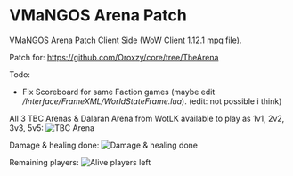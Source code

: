 # VMaNGOS Arena Patch
VMaNGOS Arena Patch Client Side (WoW Client 1.12.1 mpq file).

Patch for: https://github.com/Oroxzy/core/tree/TheArena
   
 Todo:
  - Fix Scoreboard for same Faction games (maybe edit */Interface/FrameXML/WorldStateFrame.lua*). (edit: not possible i think)
  
All 3 TBC Arenas & Dalaran Arena from WotLK available to play as 1v1, 2v2, 3v3, 5v5:
![TBC Arena](https://i.imgur.com/p5IVD1l.jpg)

Damage & healing done:
![Damage & healing done](https://i.imgur.com/eL6kHXH.png)

Remaining players:
![Alive players left](https://i.imgur.com/5zCC4aA.png)
